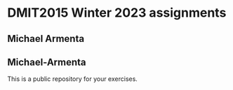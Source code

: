 # DMIT2015 Winter 2023 assignments

## Michael Armenta

## Michael-Armenta

This is a public repository for your exercises. 
